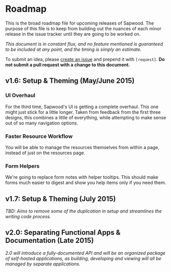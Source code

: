 Roadmap
=============

This is the broad roadmap file for upcoming releases of Sapwood.  The purpose
of this file is to keep from building out the nuances of each minor release in
the issue tracker until they are going to be worked on.

*This document is in constant flux, and no feature mentioned is guaranteed to
be included at any point, and the timing is simply an estimate.*

To submit an idea, please [create an
issue](https://github.com/seancdavis/sapwood/issues/new) and prepend it with
`[request]`. **Do not submit a pull request with a change to this document.**

v1.6: Setup & Theming (May/June 2015)
----------

### UI Overhaul

For the third time, Sapwood's UI is getting a complete overhaul. This one might
just stick for a little longer. Taken from feedback from the first three
designs, this combines a little of everything, while attempting to make sense
out of so many navigation options.

### Faster Resource Workflow

You will be able to manage the resources themselves from within a page, instead
of just on the resources page.

### Form Helpers

We're going to replace form notes with helper tooltips. This should make forms
much easier to digest and show you help items only if you need them.


v1.7: Setup & Theming (July 2015)
----------

*TBD: Aims to remove some of the duplication in setup and streamlines the
writing code process.*

v2.0: Separating Functional Apps & Documentation (Late 2015)
----------

*2.0 will introduce a fully-documented API and will be an organized package of
self-hosted applications, as building, developing and viewing will all be
managed by separate applications.*
